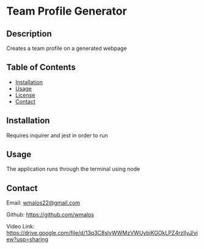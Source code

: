 # Team Profile Generator

## Description
Creates a team profile on a generated webpage

## Table of Contents
- [Installation](#installation)
- [Usage](#usage)
- [License](#license)
- [Contact](#contact)

## Installation
Requires inquirer and jest in order to run

## Usage
The application runs through the terminal using node


## Contact
Email: wmalos22@gmail.com

Github: https://github.com/wmalos

Video Link: https://drive.google.com/file/d/13q3C8slyWWMzVWUybiKGOkLPZ4rzlIyJ/view?usp=sharing
